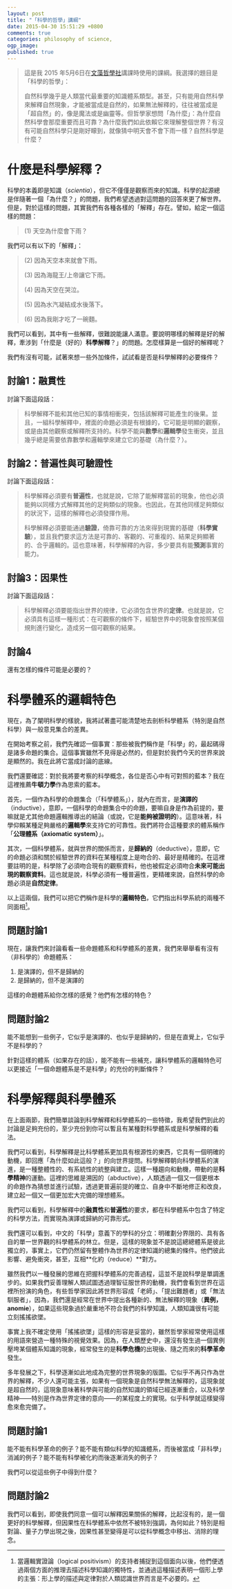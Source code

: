 ```yaml
---
layout: post
title: "「科學的哲學」講綱"
date: 2015-04-30 15:51:29 +0800
comments: true
categories: philosophy of science, 
ogp_image: 
published: true
---
```


> 這是我 2015 年5月6日在[文藻哲學社](https://www.facebook.com/wenzao.philosophy.club)講課時使用的課綱。我選擇的題目是「科學的哲學」：
> 
> 自然科學幾乎是人類當代最重要的知識體系類型。甚至，只有能用自然科學來解釋自然現象，才能被當成是自然的，如果無法解釋的，往往被當成是「超自然」的，像是魔法或是幽靈等。但哲學家想問「為什麼」：為什麼自然科學會那麼重要而且可靠？為什麼我們如此依賴它來理解整個世界？有沒有可能自然科學只是剛好矇到，就像猜中明天會不會下雨一樣？自然科學是什麼？

<!--more-->

# 什麼是科學解釋？

科學的本義即是知識（*scientia*），但它不僅僅是觀察而來的知識。科學的起源總是伴隨著一個「為什麼？」的問題，我們希望透過對這問題的回答來更了解世界。但是，對於這樣的問題，其實我們有各種各樣的「解釋」存在。譬如，給定一個這樣的問題：

> (1) 天空為什麼會下雨？

我們可以有以下的「解釋」：

> (2) 因為天空本來就會下雨。
>
> (3) 因為海龍王/上帝讓它下雨。
>
> (4) 因為天空在哭泣。
>
> (5) 因為水汽凝結成水後落下。
>
> (6) 因為我剛才吃了一碗麵。

我們可以看到，其中有一些解釋，很難說能讓人滿意。要說明哪樣的解釋是好的解釋，牽涉到「什麼是（好的）**科學解釋**？」的問題。怎麼樣算是一個好的解釋呢？

我們有沒有可能，試著來想一些外加條件，試試看是否是科學解釋的必要條件？

## 討論1：融貫性

討論下面這段話：

> 科學解釋不能和其他已知的事情相衝突，包括該解釋可能產生的後果。並且，一組科學解釋中，裡面的命題必須是有根據的，它可能是明顯的觀察，或是由其他觀察或解釋所支持的。科學不能與**數學**和**邏輯學**發生衝突，並且幾乎總是需要依靠數學和邏輯學來建立它的基礎（為什麼？）。

## 討論2：普遍性與可驗證性

討論下面這段話：

> 科學解釋必須要有**普遍性**，也就是說，它除了能解釋當前的現象，他也必須能夠以同樣方式解釋其他的足夠類似的現象。也因此，在其他同樣足夠類似的狀況下，這樣的解釋也必須發揮作用。
>
> 科學解釋必須要能通過**驗證**，倚靠可靠的方法來得到現實的基礎（**科學實驗**），並且我們要求這方法是可靠的、客觀的、可重複的、結果足夠顯著的、合乎邏輯的。這也意味著，科學解釋的內容，多少要具有能**預測**事實的能力。

## 討論3：因果性

討論下面這段話：

> 科學解釋必須要能指出世界的規律，它必須包含世界的**定律**。也就是說，它必須具有這樣一種形式：在可觀察的條件下，經驗世界中的現象會按照某個規則進行變化，造成另一個可觀察的結果。

## 討論4

還有怎樣的條件可能是必要的？

# 科學體系的邏輯特色

現在，為了闡明科學的樣貌，我將試著盡可能清楚地去剖析科學體系（特別是自然科學）與一般意見集合的差異。

在開始考察之前，我們先確認一個事實：那些被我們稱作是「科學」的，最起碼得是諸多命題的集合。這個事實雖然不見得是必然的，但是對於我們今天的世界來說是顯然的。我在此將它當成討論的底線。

我們還要確認：對於我將要考察的科學概念，各位是否心中有可對照的藍本？我在這裡推薦**牛頓力學**作為思索的藍本。

首先，一個作為科學的命題集合（「科學體系」），就內在而言，是**演譯的**（inductive），意即，一個科學的命題集合中的命題，要嘛自身是作為前提的，要嘛就是尤其他命題邏輯推導出的結論（或說，它是**能夠被證明的**）。這意味著，科學仰賴某種足夠嚴格的**邏輯學**來支持它的可靠性。我們將符合這種要求的體系稱作「**公理體系（axiomatic system）**」。

其次，一個科學體系，就與世界的關係而言，是**歸納的**（deductive），意即，它的命題必須和關於經驗世界的資料在某種程度上是吻合的、最好是精確的。在這裡要註明的是，科學除了必須吻合現有的觀察資料，他也被假定必須吻合**未來可能出現的觀察資料**。這也就是說，科學必須有一種普遍性，更精確來說，自然科學的命題必須是**自然定律**。

以上這兩個，我們可以把它們稱作是科學的**邏輯特色**，它們指出科學系統的兩種不同面相[^1]。

## 問題討論1

現在，讓我們來討論看看一些命題體系和科學體系的差異，我們來舉舉看有沒有（非科學的）命題體系：

1. 是演譯的，但不是歸納的
2. 是歸納的，但不是演譯的

這樣的命題體系給你怎樣的感覺？他們有怎樣的特色？

## 問題討論2

能不能想到一些例子，它似乎是演譯的、也似乎是歸納的，但是在直覺上，它似乎不是科學的？

針對這樣的體系（如果存在的話），能不能有一些補充，讓科學體系的邏輯特色可以更接近「一個命題體系是不是科學」的充份的判斷條件？

# 科學解釋與科學體系

在上面兩節，我們簡單談論到科學解釋和科學體系的一些特徵，我希望我們到此的討論是足夠充份的，至少充份到你可以暫且有某種對科學體系或是科學解釋的看法。

我們可以看到，科學解釋是比科學體系更加具有根源性的東西，它具有一個明確的動機，即回應「為什麼如此這般？」的向世界提問。科學解釋朝向科學體系的演進，是一種整體性的、有系統性的統整與建立。這樣一種趨向和動機，帶動的是**科學精神**的運動。這裡的思維是溯因的（abductive），人類透過一個又一個更根本的命題作為猜想並進行試驗，透過更普遍前提的確立、自身中不斷地修正和改良，建立起一個又一個更加宏大完備的理想體系。

我們可以看到，科學解釋中的**融貫性**和**普遍性**的要求，都在科學體系中包含了特定的科學方法，而實現為演譯或歸納的可靠形式。

我們還可以看到，中文的「科學」意義下的學科的分立：明確劃分界限的、具有各自的單一世界觀的科學體系的林立。但是，這樣的現象並不是說這總總體系是彼此獨立的，事實上，它們仍然留有整體作為世界的定律知識的總集的條件。他們彼此影響、避免衝突，甚至，互相**化約（reduce）**對方。

雖然我們以一種發展的思維在把握科學體系的完善過程，這並不是說科學是單調進步的。如果我們妥善理解人類試圖透過理智征服世界的動機，我們會看到世界在這裡所扮演的角色，有些哲學家因此將世界形容成「老師」、「提出難題者」或「無法馴服者」，因為，我們還是經常在世界中提出各種新的、無法解釋的現象（**異例，anomie**），如果這些現象過於嚴重地不符合我們的科學知識，人類知識很有可能立刻搖搖欲墜。

事實上我不確定使用「搖搖欲墜」這樣的形容是妥當的，雖然哲學家經常使用這樣的用語來營造一種特殊的視覺效果。因為，在人類歷史中，還沒有發生過一個異例壓垮某個體系知識的現象，經常發生的是**科學危機**的出現後、隨之而來的**科學革命**發生。

多年發展之下，科學逐漸如此地成為完整的世界現象的版圖。它似乎不再只作為世界的解釋，不少人還可能主張，如果有一個現象是自然科學無法解釋的，這現象就是超自然的，這現象意味著科學與可能的自然知識的領域已經逐漸重合，以及科學精神——特別是作為世界定律的意向——的某程度上的實現。似乎科學就這樣變得愈來愈完備了。

## 問題討論1

能不能有科學革命的例子？能不能有類似科學的知識體系，而後被當成「非科學」消滅的例子？能不能有科學被化約而後逐漸消失的例子？

我們可以從這些例子中得到什麼？

## 問題討論2

我們可以看到，即使我們同意一個可以解釋因果關係的解釋，比起沒有的，是一個更好的科學解釋，但因果性在科學體系中依然不被特別強調，為何如此？特別是相對論、量子力學出現之後，因果性甚至變得是可以從科學概念中移出、消除的理念。

[^1]: 當邏輯實證論（logical positivism）的支持者捕捉到這個面向以後，他們便透過兩個方面的推理去描述科學知識的獨特性，並通過這種描述表明一個形上學的主張：形上學的描述與定律對於人類認識世界而言是不必要的。
